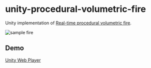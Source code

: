 unity-procedural-volumetric-fire
=================

Unity implementation of [Real-time procedural volumetric fire](http://dl.acm.org/citation.cfm?id=1230131).

![sample fire](https://raw.githubusercontent.com/mattatz/unity-procedural-volumetric-fire/master/Captures/procedural-volumetric-fire.gif)

## Demo
[Unity Web Player](https://mattatz.github.io/unity/procedural-volumetric-fire)

